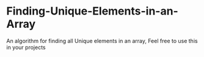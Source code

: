 # Finding-Unique-Elements-in-an-Array
An algorithm for finding all Unique elements in an array, Feel free to use this in your projects
